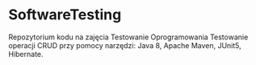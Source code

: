 # SoftwareTesting

Repozytorium kodu na zajęcia Testowanie Oprogramowania
Testowanie operacji CRUD przy pomocy narzędzi: Java 8, Apache Maven, JUnit5, Hibernate.
